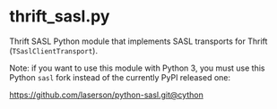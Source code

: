 # thrift_sasl.py

Thrift SASL Python module that implements SASL transports for Thrift
(`TSaslClientTransport`).

Note: if you want to use this module with Python 3, you must use this Python
`sasl` fork instead of the currently PyPI released one:

https://github.com/laserson/python-sasl.git@cython
